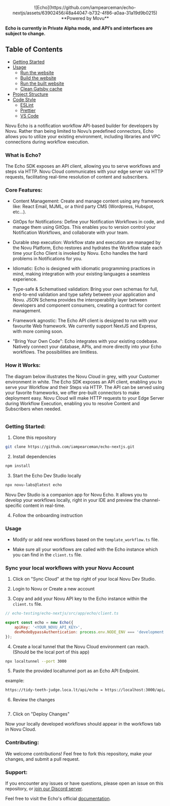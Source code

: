 <div align="center">
![Echo](https://github.com/iampearceman/echo-nextjs/assets/63902456/48a44047-b732-4f86-a0aa-31a19d9b0215)
**Powered by Movu**
</div>

**Echo is currently in Private Alpha mode, and API’s and interfaces are subject to change.**

## Table of Contents

- [Getting Started](#getting-started)
- [Usage](#usage)
  - [Run the website](#run-the-website)
  - [Build the website](#build-the-website)
  - [Run the built website](#run-the-built-website)
  - [Clean Gatsby cache](#clean-gatsby-cache)
- [Project Structure](#project-structure)
- [Code Style](#code-style)
  - [ESLint](#eslint)
  - [Prettier](#prettier)
  - [VS Code](#vs-code)

Novu Echo is a notification workflow API-based builder for developers by Novu. 
Rather than being limited to Novu’s predefined connectors, Echo allows you to utilize your existing environment, including libraries and VPC connections during workflow execution.

### What is Echo?

The Echo SDK exposes an API client, allowing you to serve workflows and steps via HTTP. Novu Cloud communicates with your edge server via HTTP requests, facilitating real-time resolution of content and subscribers.

### Core Features:

- Content Management: Create and manage content using any framework like: React Email, MJML, or a third party CMS (Wordpress, Hubspot, etc…).

- GitOps for Notifications: Define your Notification Workflows in code, and manage them using GitOps. This enables you to version control your Notification Workflows, and collaborate with your team.

- Durable step execution: Workflow state and execution are managed by the Novu Platform, Echo restores and hydrates the Workflow state each time your Echo Client is invoked by Novu. Echo handles the hard problems in Notifications for you.

- Idiomatic: Echo is designed with idiomatic programming practices in mind, making integration with your existing languages a seamless experience.

- Type-safe & Schematised validation: Bring your own schemas for full, end-to-end validation and type safety between your application and Novu. JSON Schema provides the interoperability layer between developers and component consumers, creating a contract for content management.

- Framework agnostic: The Echo API client is designed to run with your favourite Web framework. We currently support NextJS and Express, with more coming soon.

- "Bring Your Own Code": Echo integrates with your existing codebase. Natively connect your database, APIs, and more directly into your Echo workflows. The possibilities are limitless.

### How it Works:

The diagram below illustrates the Novu Cloud in grey, with your Customer environment in white. 
The Echo SDK exposes an API client, enabling you to serve your Workflow and their Steps via HTTP. 
The API can be served using your favorite frameworks, we offer pre-built connectors to make deployment easy. 
Novu Cloud will make HTTP requests to your Edge Server during Workflow Execution, enabling you to resolve Content and Subscribers when needed.

<Image>

### Getting Started:

1. Clone this repository

```bash
git clone https://github.com/iampearceman/echo-nextjs.git
```

2. Install dependencies

```bash
npm install
```

3. Start the Echo Dev Studio locally

```bash
npx novu-labs@latest echo
```

Novu Dev Studio is a companion app for Novu Echo. It allows you to develop your workflows locally, right in your IDE and preview the channel-specific content in real-time.


4. Follow the onboarding instruction


### Usage

- Modify or add new workflows based on the `template_workflow.ts` file.

- Make sure all your workflows are called with the Echo instance which you can find in the `client.ts` file.

### Sync your local workflows with your Novu Account

1. Click on "Sync Cloud" at the top right of your local Novu Dev Studio.

2. Login to Novu or Create a new account

3. Copy and add your Novu API key to the Echo instance within the `client.ts` file.

```javascript
// echo-testing/echo-nextjs/src/app/echo/client.ts

export const echo = new Echo({
    apiKey: '<YOUR_NOVU_API_KEY>',
    devModeBypassAuthentication: process.env.NODE_ENV === 'development'
});
```

4. Create a local tunnel that the Novu Cloud environment can reach. (Should be the local port of this app)

```bash
npx localtunnel --port 3000
```

5. Paste the provided localtunnel port as an Echo API Endpoint.

example:
```bash
https://tidy-teeth-judge.loca.lt/api/echo = https://localhost:3000/api/echo
```

6. Review the changes

<image>

7. Click on "Deploy Changes"

Now your locally developed workflows should appear in the workflows tab in Novu Cloud.

### Contributing:

We welcome contributions! Feel free to fork this repository, make your changes, and submit a pull request.

### Support:

If you encounter any issues or have questions, please open an issue on this repository, or [join our Discord server](https://discord.gg/novu).

Feel free to visit the Echo's official [documentation](https://docs.novu.co/echo/introduction).

